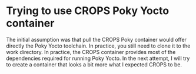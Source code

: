 # Trying to use CROPS Poky Yocto container

The initial assumption was that pull the CROPS Poky container would offer directly the Poky Yocto toolchain. In practice, you still need to clone it to the work directory. In practice, the CROPS container provides most of the dependencies required for running Poky Yocto.
In the next attempt, I will try to create a container that looks a bit more what I expected CROPS to be.
